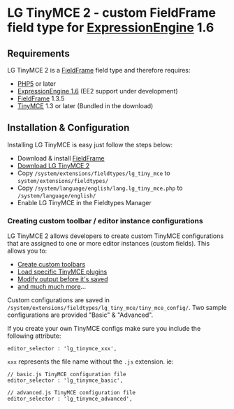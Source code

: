 LG TinyMCE 2 - custom FieldFrame field type for [ExpressionEngine][1] 1.6
=========================================================================

Requirements
------------

LG TinyMCE 2 is a [FieldFrame][2] field type and therefore requires:

- [PHP5][3] or later
- [ExpressionEngine 1.6][1] (EE2 support under development)
- [FieldFrame][2] 1.3.5
- [TinyMCE][4] 1.3 or later (Bundled in the download)

Installation & Configuration
----------------------------

Installing LG TinyMCE is easy just follow the steps below:

- Download & install [FieldFrame][2]
- [Download LG TinyMCE 2][5]
- Copy `/system/extensions/fieldtypes/lg_tiny_mce` to `system/extensions/fieldtypes/`
- Copy `/system/language/english/lang.lg_tiny_mce.php` to `/system/language/english/`
- Enable LG TinyMCE in the Fieldtypes Manager

### Creating custom toolbar / editor instance configurations

LG TinyMCE 2 allows developers to create custom TinyMCE configurations that are assigned to one or more editor instances (custom fields). This allows you to:

- [Create custom toolbars][6]
- [Load specific TinyMCE plugins][7]
- [Modify output before it's saved][8]
- [and much much more][9]...

Custom configurations are saved in `/system/extensions/fieldtypes/lg_tiny_mce/tiny_mce_config/`. Two sample configurations are provided "Basic" & "Advanced".

If you create your own TinyMCE configs make sure you include the following attribute:

	editor_selector : 'lg_tinymce_xxx',

`xxx` represents the file name without the `.js` extension. ie: 

	// basic.js TinyMCE configuration file
	editor_selector : 'lg_tinymce_basic',

	// advanced.js TinyMCE configuration file
	editor_selector : 'lg_tinymce_advanced',

[1]: http://expressionengine.com/
[2]: http://brandon-kelly.com/fieldframe/
[3]: http://php.net/downloads.php
[4]: http://tinymce.moxiecode.com/
[5]: http://github.com/newism/lg.tiny_mce.field_type.ee_addon/zipball/master
[6]: http://wiki.moxiecode.com/index.php/TinyMCE:Control_reference
[7]: http://wiki.moxiecode.com/index.php/TinyMCE:Plugins
[8]: http://wiki.moxiecode.com/index.php/TinyMCE:Configuration#Cleanup.2FOutput
[9]: http://wiki.moxiecode.com/index.php/TinyMCE:Configuration